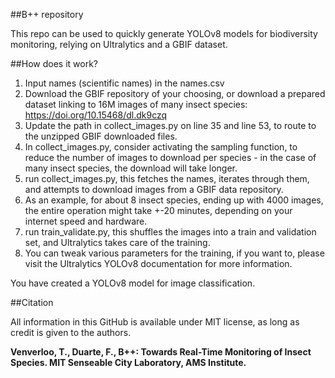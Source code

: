 ##B++ repository

This repo can be used to quickly generate YOLOv8 models for biodiversity monitoring, relying on Ultralytics and a GBIF dataset.

##How does it work?
1. Input names (scientific names) in the names.csv
2. Download the GBIF repository of your choosing, or download a prepared dataset linking to 16M images of many insect species: https://doi.org/10.15468/dl.dk9czq
3. Update the path in collect_images.py on line 35 and line 53, to route to the unzipped GBIF downloaded files.
4. In collect_images.py, consider activating the sampling function, to reduce the number of images to download per species - in the case of many insect species, the download will take longer.
5. run collect_images.py, this fetches the names, iterates through them, and attempts to download images from a GBIF data repository.
6. As an example, for about 8 insect species, ending up with 4000 images, the entire operation might take +-20 minutes, depending on your internet speed and hardware.
7. run train_validate.py, this shuffles the images into a train and validation set, and Ultralytics takes care of the training.
8. You can tweak various parameters for the training, if you want to, please visit the Ultralytics YOLOv8 documentation for more information.

You have created a YOLOv8 model for image classification.

##Citation

All information in this GitHub is available under MIT license, as long as credit is given to the authors.

**Venverloo, T., Duarte, F., B++: Towards Real-Time Monitoring of Insect Species. MIT Senseable City Laboratory, AMS Institute.**
